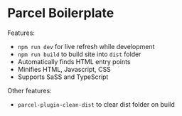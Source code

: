 # Parcel Boilerplate

Features:
- `npm run dev` for live refresh while development
- `npm run build` to build site into `dist` folder
- Automatically finds HTML entry points
- Minifies HTML, Javascript, CSS
- Supports SaSS and TypeScript

Other features:
- `parcel-plugin-clean-dist` to clear dist folder on build